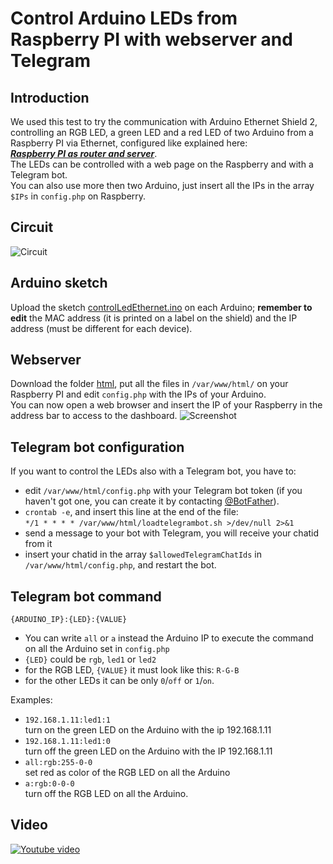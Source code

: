# Control Arduino LEDs from Raspberry PI with webserver and Telegram

## Introduction
We used this test to try the communication with Arduino Ethernet Shield 2, controlling an RGB LED, a green LED and a red LED of two Arduino from a Raspberry PI via Ethernet, configured like explained here:  
***[Raspberry PI as router and server](Various_tests/001_Raspberry_PI_as_router_and_server/README.md)***.  
The LEDs can be controlled with a web page on the Raspberry and with a Telegram bot.  
You can also use more then two Arduino, just insert all the IPs in the array `$IPs` in `config.php` on Raspberry.

## Circuit
![Circuit](https://i.imgur.com/eXkAa2X.png)

## Arduino sketch
Upload the sketch [controlLedEthernet.ino](Various_tests/003_Control_Arduino_LEDs_from_Raspberry_webserver_and_Telegram/controlLedEthernet.ino) on each Arduino; **remember to edit** the MAC address (it is printed on a label on the shield) and the IP address (must be different for each device).

## Webserver
Download the folder [html](Various_tests/003_Control_Arduino_LEDs_from_Raspberry_webserver_and_Telegram/html), put all the files in `/var/www/html/` on your Raspberry PI and edit `config.php` with the IPs of your Arduino.  
You can now open a web browser and insert the IP of your Raspberry in the address bar to access to the dashboard.
![Screenshot](https://i.imgur.com/ottQKz0.png)

## Telegram bot configuration
If you want to control the LEDs also with a Telegram bot, you have to:
* edit `/var/www/html/config.php` with your Telegram bot token (if you haven't got one, you can create it by contacting [@BotFather](http://t.me/BotFather)).
* `crontab -e`, and insert this line at the end of the file:  
`*/1 * * * * /var/www/html/loadtelegrambot.sh >/dev/null 2>&1`
* send a message to your bot with Telegram, you will receive your chatid from it
* insert your chatid in the array `$allowedTelegramChatIds` in `/var/www/html/config.php`, and restart the bot.

## Telegram bot command
```
{ARDUINO_IP}:{LED}:{VALUE}
```
* You can write `all` or `a` instead the Arduino IP to execute the command on all the Arduino set in `config.php`
* `{LED}` could be `rgb`, `led1` or `led2`
* for the RGB LED, `{VALUE}` it must look like this: `R-G-B`
* for the other LEDs it can be only `0`/`off` or `1`/`on`.

Examples:
* `192.168.1.11:led1:1`  
turn on the green LED on the Arduino with the ip 192.168.1.11
* `192.168.1.11:led1:0`  
turn off the green LED on the Arduino with the IP 192.168.1.11
* `all:rgb:255-0-0`  
set red as color of the RGB LED on all the Arduino
* `a:rgb:0-0-0`  
turn off the RGB LED on all the Arduino.

## Video
[![Youtube video](https://img.youtube.com/vi/0QzwFcCa-NE/0.jpg)](https://youtu.be/0QzwFcCa-NE)
